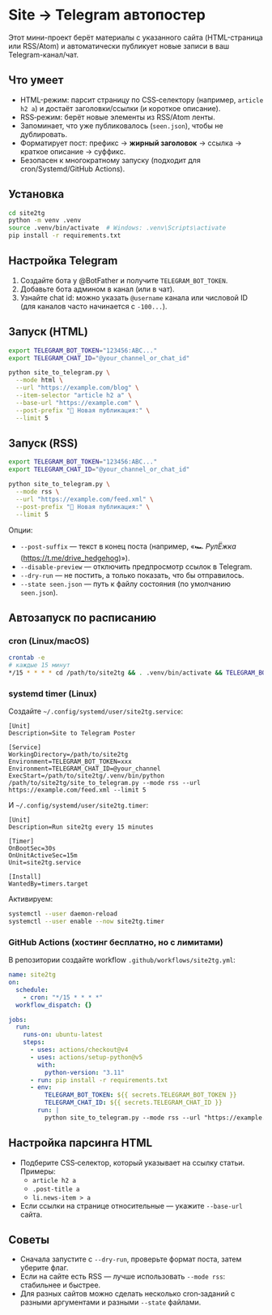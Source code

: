 # Site → Telegram автопостер

Этот мини-проект берёт материалы с указанного сайта (HTML-страница или RSS/Atom) и автоматически публикует новые записи в ваш Telegram-канал/чат.

## Что умеет
- HTML-режим: парсит страницу по CSS‑селектору (например, `article h2 a`) и достаёт заголовки/ссылки (и короткое описание).
- RSS‑режим: берёт новые элементы из RSS/Atom ленты.
- Запоминает, что уже публиковалось (`seen.json`), чтобы не дублировать.
- Форматирует пост: префикс → **жирный заголовок** → ссылка → краткое описание → суффикс.
- Безопасен к многократному запуску (подходит для cron/Systemd/GitHub Actions).

## Установка
```bash
cd site2tg
python -m venv .venv
source .venv/bin/activate  # Windows: .venv\Scripts\activate
pip install -r requirements.txt
```

## Настройка Telegram
1) Создайте бота у @BotFather и получите `TELEGRAM_BOT_TOKEN`.
2) Добавьте бота админом в канал (или в чат).
3) Узнайте chat id: можно указать `@username` канала или числовой ID (для каналов часто начинается с `-100...`).

## Запуск (HTML)
```bash
export TELEGRAM_BOT_TOKEN="123456:ABC..."
export TELEGRAM_CHAT_ID="@your_channel_or_chat_id"

python site_to_telegram.py \
  --mode html \
  --url "https://example.com/blog" \
  --item-selector "article h2 a" \
  --base-url "https://example.com" \
  --post-prefix "📰 Новая публикация:" \
  --limit 5
```

## Запуск (RSS)
```bash
export TELEGRAM_BOT_TOKEN="123456:ABC..."
export TELEGRAM_CHAT_ID="@your_channel_or_chat_id"

python site_to_telegram.py \
  --mode rss \
  --url "https://example.com/feed.xml" \
  --post-prefix "📰 Новая публикация:" \
  --limit 5
```

Опции:
- `--post-suffix` — текст в конец поста (например, «🏎️ *РулЁжка* (https://t.me/drive_hedgehog)»).
- `--disable-preview` — отключить предпросмотр ссылок в Telegram.
- `--dry-run` — не постить, а только показать, что бы отправилось.
- `--state seen.json` — путь к файлу состояния (по умолчанию `seen.json`).

## Автозапуск по расписанию

### cron (Linux/macOS)
```bash
crontab -e
# каждые 15 минут
*/15 * * * * cd /path/to/site2tg && . .venv/bin/activate && TELEGRAM_BOT_TOKEN=xxx TELEGRAM_CHAT_ID=@your_channel python site_to_telegram.py --mode rss --url https://example.com/feed.xml --limit 5 >> cron.log 2>&1
```

### systemd timer (Linux)
Создайте `~/.config/systemd/user/site2tg.service`:
```
[Unit]
Description=Site to Telegram Poster

[Service]
WorkingDirectory=/path/to/site2tg
Environment=TELEGRAM_BOT_TOKEN=xxx
Environment=TELEGRAM_CHAT_ID=@your_channel
ExecStart=/path/to/site2tg/.venv/bin/python /path/to/site2tg/site_to_telegram.py --mode rss --url https://example.com/feed.xml --limit 5
```

И `~/.config/systemd/user/site2tg.timer`:
```
[Unit]
Description=Run site2tg every 15 minutes

[Timer]
OnBootSec=30s
OnUnitActiveSec=15m
Unit=site2tg.service

[Install]
WantedBy=timers.target
```

Активируем:
```bash
systemctl --user daemon-reload
systemctl --user enable --now site2tg.timer
```

### GitHub Actions (хостинг бесплатно, но с лимитами)
В репозитории создайте workflow `.github/workflows/site2tg.yml`:
```yaml
name: site2tg
on:
  schedule:
    - cron: "*/15 * * * *"
  workflow_dispatch: {}

jobs:
  run:
    runs-on: ubuntu-latest
    steps:
      - uses: actions/checkout@v4
      - uses: actions/setup-python@v5
        with:
          python-version: "3.11"
      - run: pip install -r requirements.txt
      - env:
          TELEGRAM_BOT_TOKEN: ${{ secrets.TELEGRAM_BOT_TOKEN }}
          TELEGRAM_CHAT_ID: ${{ secrets.TELEGRAM_CHAT_ID }}
        run: |
          python site_to_telegram.py --mode rss --url "https://example.com/feed.xml" --limit 5
```

## Настройка парсинга HTML
- Подберите CSS‑селектор, который указывает на ссылку статьи. Примеры:
  - `article h2 a`
  - `.post-title a`
  - `li.news-item > a`
- Если ссылки на странице относительные — укажите `--base-url` сайта.

## Советы
- Сначала запустите с `--dry-run`, проверьте формат поста, затем уберите флаг.
- Если на сайте есть RSS — лучше использовать `--mode rss`: стабильнее и быстрее.
- Для разных сайтов можно сделать несколько cron‑заданий с разными аргументами и разными `--state` файлами.
